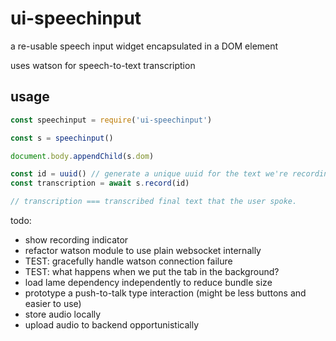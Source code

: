 # ui-speechinput
a re-usable speech input widget encapsulated in a DOM element

uses watson for speech-to-text transcription

## usage

```javascript
const speechinput = require('ui-speechinput')

const s = speechinput()

document.body.appendChild(s.dom)

const id = uuid() // generate a unique uuid for the text we're recording
const transcription = await s.record(id)

// transcription === transcribed final text that the user spoke.
```


todo:
* show recording indicator
* refactor watson module to use plain websocket internally
* TEST: gracefully handle watson connection failure
* TEST: what happens when we put the tab in the background?
* load lame dependency independently to reduce bundle size
* prototype a push-to-talk type interaction (might be less buttons and easier to use)
* store audio locally
* upload audio to backend opportunistically
